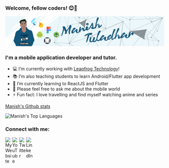 ### Welcome, fellow coders! 😊👋

[![Hi I am Manish](https://raw.githubusercontent.com/lighttt/lighttt/master/icons/banner2.png)][website]


### I'm a mobile application developer and tutor.

- 💻 I’m currently working with [Leapfrog Technology](https://www.lftechnology.com/)!
- 📚 I’m also teaching students to learn Android/Flutter app development
- 🌱 I’m currently learning to ReactJS and Flutter
- 💬 Please feel free to ask me about the mobile world
- ⚡ Fun fact: I love travelling and find myself watching anime and series

[Manish's Github stats](https://github-readme-stats.vercel.app/api?username=lighttt&show_icons=true&count_private=true&theme=radical)

![Manish's Top Languages](https://github-readme-stats.vercel.app/api/top-langs/?username=lighttt&layout=compact&theme=radical)

### Connect with me:

[<img align="left" alt="My Website" width="22px" src="https://image.flaticon.com/icons/svg/814/814513.svg" />][website]
[<img align="left" alt="YouTube" width="22px" src="https://image.flaticon.com/icons/svg/733/733590.svg" />][youtube]
[<img align="left" alt="Twitter" width="22px" src="https://image.flaticon.com/icons/svg/733/733579.svg" />][twitter]
[<img align="left" alt="LinkedIn" width="22px" src="https://image.flaticon.com/icons/svg/174/174857.svg" />][linkedin]

<br />

[website]: http://manishtuladhar.com.np/
[twitter]: https://twitter.com/tuladharmanish
[youtube]: https://www.youtube.com/channel/UCCbLqylFdbo8WjYU9W6iFJw
[linkedin]: https://www.linkedin.com/in/tuladharmanishlight/
